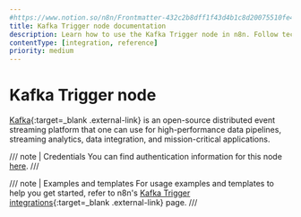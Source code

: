 ```yaml
---
#https://www.notion.so/n8n/Frontmatter-432c2b8dff1f43d4b1c8d20075510fe4
title: Kafka Trigger node documentation
description: Learn how to use the Kafka Trigger node in n8n. Follow technical documentation to integrate Kafka Trigger node into your workflows.
contentType: [integration, reference]
priority: medium
---
```


# Kafka Trigger node

[Kafka](https://kafka.apache.org/){:target=_blank .external-link} is an open-source distributed event streaming platform that one can use for high-performance data pipelines, streaming analytics, data integration, and mission-critical applications.

/// note | Credentials
You can find authentication information for this node [here](/integrations/builtin/credentials/kafka.md).
///

/// note | Examples and templates
For usage examples and templates to help you get started, refer to n8n's [Kafka Trigger integrations](https://n8n.io/integrations/kafka-trigger/){:target=_blank .external-link} page.
///

